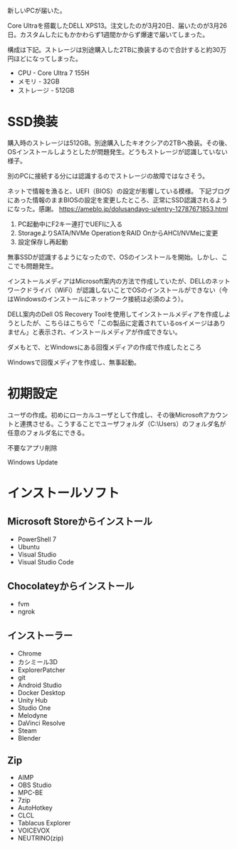 新しいPCが届いた。

Core Ultraを搭載したDELL XPS13。注文したのが3月20日、届いたのが3月26日。カスタムしたにもかかわらず1週間かからず爆速で届いてしまった。

構成は下記。ストレージは別途購入した2TBに換装するので合計すると約30万円ほどになってしまった。
* CPU - Core Ultra 7 155H
* メモリ - 32GB
* ストレージ - 512GB



# SSD換装

購入時のストレージは512GB。別途購入したキオクシアの2TBへ換装。その後、OSインストールしようとしたが問題発生。どうもストレージが認識していない様子。

別のPCに接続する分には認識するのでストレージの故障ではなさそう。

ネットで情報を漁ると、UEFI（BIOS）の設定が影響している模様。
下記ブログにあった情報のままBIOSの設定を変更したところ、正常にSSD認識されるようになった。感謝。
https://ameblo.jp/dolusandayo-u/entry-12787671853.html

1. PC起動中にF2キー連打でUEFIに入る
2. StorageよりSATA/NVMe OperationをRAID OnからAHCI/NVMeに変更
3. 設定保存し再起動

無事SSDが認識するようになったので、OSのインストールを開始。しかし、ここでも問題発生。

インストールメディアはMicrosoft案内の方法で作成していたが、DELLのネットワークドライバ（WiFi）が認識しないことでOSのインストールができない（今はWindowsのインストールにネットワーク接続は必須のよう）。

DELL案内のDell OS Recovery Toolを使用してインストールメディアを作成しようとしたが、こちらはこちらで「この製品に定義されているosイメージはありません」と表示され、インストールメディアが作成できない。

ダメもとで、とWindowsにある回復メディアの作成で作成したところ

Windowsで回復メディアを作成し、無事起動。

# 初期設定

ユーザの作成。初めにローカルユーザとして作成し、その後Microsoftアカウントと連携させる。こうすることでユーザフォルダ（C:\Users）のフォルダ名が任意のフォルダ名にできる。

不要なアプリ削除

Windows Update

# インストールソフト

## Microsoft Storeからインストール
* PowerShell 7
* Ubuntu
* Visual Studio
* Visual Studio Code

## Chocolateyからインストール
* fvm
* ngrok

## インストーラー
* Chrome
* カシミール3D
* ExplorerPatcher
* git
* Android Studio
* Docker Desktop
* Unity Hub
* Studio One
* Melodyne
* DaVinci Resolve
* Steam
* Blender

## Zip
* AIMP
* OBS Studio
* MPC-BE
* 7zip
* AutoHotkey
* CLCL
* Tablacus Explorer
* VOICEVOX
* NEUTRINO(zip)

